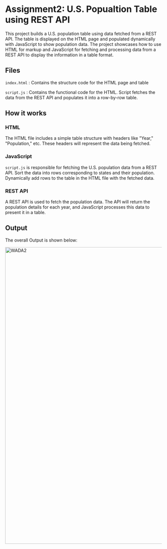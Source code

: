 # Assignment2: U.S. Popualtion Table using REST API
This project builds a U.S. population table using data fetched from a REST API. The table is displayed on the HTML page and populated dynamically with JavaScript to show population data.  The project showcases how to use HTML for markup and JavaScript for fetching and processing data from a REST API to display the information in a table format.
## Files
```index.html``` : Contains the structure code for the  HTML page and table

```script.js``` : Contains the functional code for the HTML. Script fetches the data from the REST API and populates it into a row-by-row table.

## How it works
### HTML
The HTML file includes a simple table structure with headers like "Year," "Population," etc. These headers will represent the data being fetched.
### JavaScript
```script.js``` is responsible for fetching the U.S. population data from a REST API. Sort the data into rows corresponding to states and their population. Dynamically add rows to the table in the HTML file with the fetched data.
### REST API
A REST API is used to fetch the population data. The API will return the population details for each year, and JavaScript processes this data to present it in a table.

## Output
The overall Output is shown below:

<img width="951" alt="WADA2" src="https://github.com/user-attachments/assets/2c8ca3e3-fcb8-481c-af67-1169c82566bc" />
